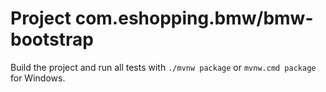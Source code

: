 # Project com.eshopping.bmw/bmw-bootstrap

Build the project and run all tests with `./mvnw package` or `mvnw.cmd package` for Windows.
